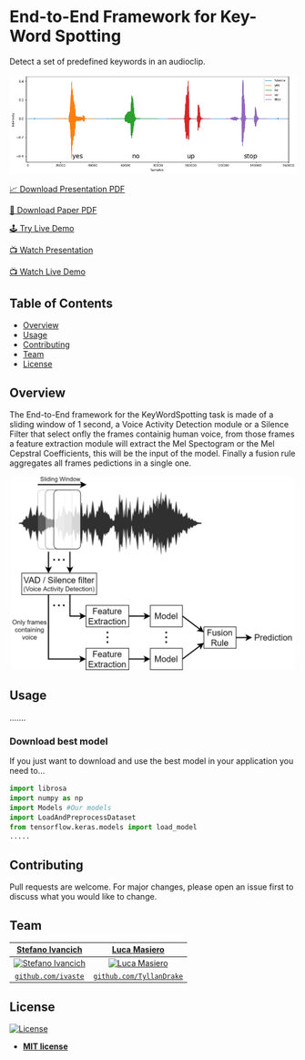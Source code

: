 # End-to-End Framework for Key-Word Spotting
Detect a set of predefined keywords in an audioclip.


<!-- ADD GIF demonstartion -->
![KeyWordSpotting](https://github.com/ivaste/KeyWordSpotting/blob/master/ReadmeImage.png)


[📈 Download Presentation PDF](https://github.com/ivaste/KeyWordSpotting/blob/master/Presentation/Presentation.pdf)

[📄 Download Paper PDF](https://github.com/ivaste/KeyWordSpotting/blob/master/Paper/Key%20Word%20Spotting.pdf)

[🕹️ Try Live Demo](https://colab.research.google.com/drive/15v66rkuL2hF0Ecg7gcD7RMVutVQCc0Nr)

[📺 Watch Presentation]()

[📺 Watch Live Demo]()


## Table of Contents
- [Overview](#overview)
- [Usage](#usage)
- [Contributing](#contributing)
- [Team](#team)
- [License](#license)

## Overview
The End-to-End framework for the KeyWordSpotting task is made of a sliding window of 1 second, a Voice Activity Detection module or a Silence Filter that select onfly the frames containig human voice, from those frames a feature extraction module will extract the Mel Spectogram or the Mel Cepstral Coefficients, this will be the input of the model. Finally a fusion rule aggregates all frames pedictions in a single one.

<p align="center">
<img src="https://github.com/ivaste/KeyWordSpotting/blob/master/Paper/End-To-End.png" width="500" />
</p>

## Usage
.......

### Download best model
If you just want to download and use the best model in your application you need to...


```python
import librosa
import numpy as np
import Models #Our models
import LoadAndPreprocessDataset
from tensorflow.keras.models import load_model
.....
```

## Contributing
Pull requests are welcome. For major changes, please open an issue first to discuss what you would like to change.

## Team
| <a href="https://stefanoivancich.com" target="_blank">**Stefano Ivancich**</a> | <a href="https://github.com/TyllanDrake" target="_blank">**Luca Masiero**</a> |
| :---: |:---:|
| [![Stefano Ivancich](https://avatars1.githubusercontent.com/u/36710626?s=200&v=4)](https://stefanoivancich.com)    | [![Luca Masiero](https://avatars1.githubusercontent.com/u/48916928?s=200&v=4?s=200)](https://github.com/TyllanDrake) |
| <a href="https://github.com/ivaste" target="_blank">`github.com/ivaste`</a> | <a href="https://github.com/TyllanDrake" target="_blank">`github.com/TyllanDrake`</a> |


## License
[![License](http://img.shields.io/:license-mit-blue.svg?style=flat-square)](http://badges.mit-license.org)

- **[MIT license](http://opensource.org/licenses/mit-license.php)**

